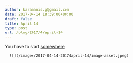 ```yaml
---
author: karamanis.g@gmail.com
date: 2017-04-14 18:39:00+00:00
draft: false
title: April 14
type: post
url: /blog/2017/4/april-14
---
```


You have to start [somewhere](https://www.google.com/search?q=face+vegetables)


  
      ![](/images/2017-04-14-20174april-14/image-asset.jpeg)

